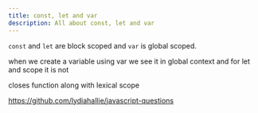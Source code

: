 ```yaml
---
title: const, let and var
description: All about const, let and var
---
```


`const` and `let` are block scoped and `var` is global scoped.

when we create a variable using var we see it in global context and for let and scope it is not

closes function along with lexical scope

https://github.com/lydiahallie/javascript-questions